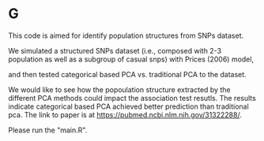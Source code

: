 # G
This code is aimed for identify population structures from SNPs dataset.  

We simulated a structured SNPs dataset (i.e., composed with 2-3 population as well as
a subgroup of casual snps) with Prices (2006) model, 

and then tested categorical based PCA vs. traditional PCA to the dataset. 

We would like to see how the popoulation structure extracted by the different PCA methods could impact 
the association test resutls. The results indicate categorical based PCA achieved better prediction than traditional pca. 
The link to paper is at https://pubmed.ncbi.nlm.nih.gov/31322288/.

Please run the "main.R".

